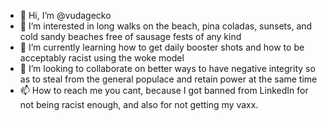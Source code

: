 - 👋 Hi, I’m @vudagecko
- 👀 I’m interested in long walks on the beach, pina coladas, sunsets, and cold sandy beaches free of sausage fests of any kind
- 🌱 I’m currently learning how to get daily booster shots and how to be acceptably racist using the woke model
- 💞️ I’m looking to collaborate on better ways to have negative integrity so as to steal from the general populace and retain power at the same time
- 📫 How to reach me you cant, because I got banned from LinkedIn for not being racist enough, and also for not getting my vaxx.

<!---
vudagecko/vudagecko is a ✨ special ✨ repository because its `README.md` (this file) appears on your GitHub profile.
You can click the Preview link to take a look at your changes.
--->
